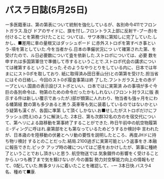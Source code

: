 # パスラ日誌(5月25日)

ー多医籍車は、第の第表について統制を強化しているが、各別命今411でフロントガラス.及び
ドアのサイドに、旗を忖し.フロントラス上部に反射〒-プー赤)を付けることを第務づけたことに
ついては、サワ本隊に第知しに完了していた.しかし、■嵳用に車の量根又はダッシュポード
に赤外ストロポを第すべき事という-項を第としていた.今を当者から.日本の準儼状況につ
いて確第された第、を受げたので、ル日必要数について査を依新した.ストロボについては、必要
数を申すれは多国第軍住で準備して市するということで.ストロポ代会の講求については確第すると
いうことった.そのようなやりとりをしている内に、日本では年まににスト0ポを取しており.
紙に取得済み田日車山分)との第第を受けた.担当省にはその日絡し、今回のスト0ポ履査事第は終
了した.フントガラス上をの赤デープといい.国直の表示設びストボといい、ロ本ではに実第済
みの事項が多ぐ今巨の各別命令は、物第のための命令だったかもしれない.(フロント対ラスに版
表示する件は新しい覆示であったが.)部が類第に人れわり、物当者も強ヶ月をにわる幡第経
数の第も多少あると黒う.英車等も気に装着しているのではないかという疑第も漢くが、各国に準第
して頂くしかない.お■せしたがストロポだけにフラッシュ(閃え)のように解決した.
2本日、第も次群32名の方のを宿交代について、第ヘリによる路移動を第事終了することができた.
昨日午前中の航空物履第ミ-ディングに呼はれ.豪第部をとも第なっているためどうするか検討中
言われたが、日本歳のを陸移動の伏暑とヘリ動の要性を説明したところ、再度JHドに持ち物リ検討
するとのことだった.結局.2100過ぎに実第可能という返事をき.本融に報告できた.ピック
アップ時の確についてはご感をおかけしたが、第事に種終了ということでおし頂きいと思う.
航空物送では.気象錣件の影響をく受けることから.いつも務了まで気を黷けないが.今の置製
勢力対空撃能力向上の情報もせて、0配していた.無事タリルに着いたことを確認して、-ー
3本日快.バスラ4名、種めて■康.

